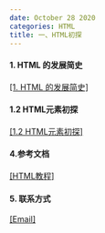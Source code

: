 ```yaml
---
date: October 28 2020
categories: HTML
title: 一、HTML初探
---
```


#### 1. HTML 的发展简史

[[1. HTML 的发展简史]](https://web-dolphin.github.io/2020/10/28/HTML/HTML%20Tags/%E4%B8%80%E3%80%81HTML%E5%88%9D%E6%8E%A2/1.1%20HTML%E5%8F%91%E5%B1%95%E7%AE%80%E5%8F%B2/)

#### 1.2 HTML元素初探

[[1.2 HTML元素初探]](https://web-dolphin.github.io/2020/10/28/HTML/HTML%20Tags/%E4%B8%80%E3%80%81HTML%E5%88%9D%E6%8E%A2/1.2%20HTML%E5%85%83%E7%B4%A0%E5%88%9D%E6%8E%A2/)

#### 4.参考文档

[[HTML教程]](https://web-dolphin.github.io/2020/10/28/HTML/Tutorial/HTML%E6%95%99%E7%A8%8B/)


#### 5. 联系方式

[[Email]](yuanmin8888@outlook.com)
